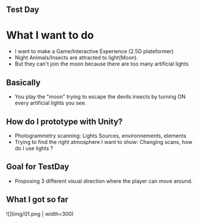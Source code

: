 ## Test Day

# What I want to do
 - I want to make a Game/Interactive Experience (2.5D plateformer)
 - Night Animals/Insects are attracted to light(Moon). 
 - But they can't join the moon because there are too many artificial lights 

 ## Basically
 - You play the "moon" trying to escape the devils insects by turning ON every artificial lights you see.

## How do I prototype with Unity?
- Photogrammetry scanning: Lights Sources, environnements, elements
- Trying to find the right atmosphere I want to show: Changing scans, how do I use lights ?

## Goal for TestDay
- Proposing 3 different visual direction where the player can move around. 


## What I got so far
![](img/01.png | width=300)
 